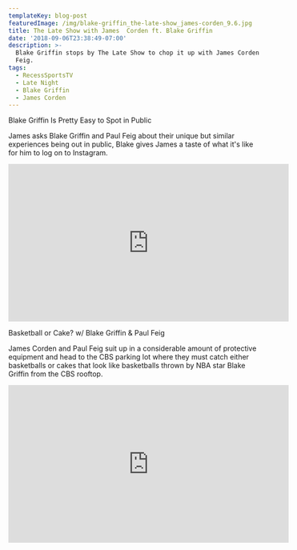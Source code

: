 ```yaml
---
templateKey: blog-post
featuredImage: /img/blake-griffin_the-late-show_james-corden_9.6.jpg
title: The Late Show with James  Corden ft. Blake Griffin
date: '2018-09-06T23:38:49-07:00'
description: >-
  Blake Griffin stops by The Late Show to chop it up with James Corden and Paul
  Feig.
tags:
  - RecessSportsTV
  - Late Night
  - Blake Griffin
  - James Corden
---
```

Blake Griffin Is Pretty Easy to Spot in Public

James asks Blake Griffin and Paul Feig about their unique but similar experiences being out in public, Blake gives James a taste of what it's like for him to log on to Instagram.

<iframe width="560" height="315" src="https://www.youtube.com/embed/m3-vrEipmus" frameborder="0" allow="autoplay; encrypted-media" allowfullscreen></iframe>



Basketball or Cake? w/ Blake Griffin & Paul Feig

James Corden and Paul Feig suit up in a considerable amount of protective equipment and head to the CBS parking lot where they must catch either basketballs or cakes that look like basketballs thrown by NBA star Blake Griffin from the CBS rooftop.

<iframe width="560" height="315" src="https://www.youtube.com/embed/woRSoZKDpbY" frameborder="0" allow="autoplay; encrypted-media" allowfullscreen></iframe>
